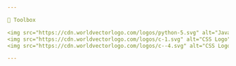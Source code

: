 ```yaml
---

🧰 Toolbox

<img src="https://cdn.worldvectorlogo.com/logos/python-5.svg" alt="JavaScript Logo" width="50" height="50"/> 
<img src="https://cdn.worldvectorlogo.com/logos/c-1.svg" alt="CSS Logo" width="50" height="50"/>
<img src="https://cdn.worldvectorlogo.com/logos/c--4.svg" alt="CSS Logo" width="50" height="50"/>

---
```


